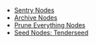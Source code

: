 - [Sentry Nodes](<Sentry Nodes 04f4418d.md>)
- [Archive Nodes](<Archive Nodes 9a4379e0.md>)
- [Prune Everything Nodes](<Prune Everything Nodes 4cdae7c2.md>)
- [Seed Nodes: Tenderseed](<Seed Nodes_ Tenderseed b1576d96.md>)
